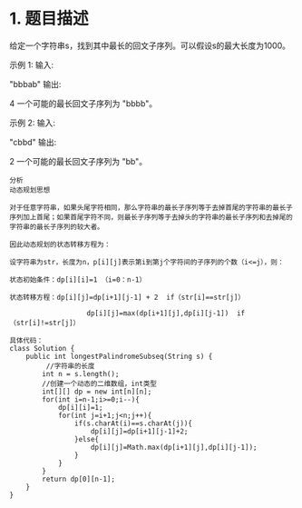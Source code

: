 # 1. 题目描述
给定一个字符串s，找到其中最长的回文子序列。可以假设s的最大长度为1000。

示例 1:
输入:

"bbbab"
输出:

4
一个可能的最长回文子序列为 "bbbb"。

示例 2:
输入:

"cbbd"
输出:

2
一个可能的最长回文子序列为 "bb"。


```
分析
动态规划思想

对于任意字符串，如果头尾字符相同，那么字符串的最长子序列等于去掉首尾的字符串的最长子序列加上首尾；如果首尾字符不同，则最长子序列等于去掉头的字符串的最长子序列和去掉尾的字符串的最长子序列的较大者。

因此动态规划的状态转移方程为：

设字符串为str，长度为n，p[i][j]表示第i到第j个字符间的子序列的个数（i<=j），则：

状态初始条件：dp[i][i]=1 （i=0：n-1）

状态转移方程：dp[i][j]=dp[i+1][j-1] + 2  if（str[i]==str[j]）

                   dp[i][j]=max(dp[i+1][j],dp[i][j-1])  if （str[i]!=str[j]）
```

```
具体代码：
class Solution {
    public int longestPalindromeSubseq(String s) {
         //字符串的长度
        int n = s.length();
        //创建一个动态的二维数组，int类型
        int[][] dp = new int[n][n];
        for(int i=n-1;i>=0;i--){
            dp[i][i]=1;
            for(int j=i+1;j<n;j++){
                if(s.charAt(i)==s.charAt(j)){
                    dp[i][j]=dp[i+1][j-1]+2;
                }else{
                    dp[i][j]=Math.max(dp[i+1][j],dp[i][j-1]);
                }
            }
        }
        return dp[0][n-1];  
    }
}
 
```